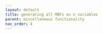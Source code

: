 ```yaml
---
layout: default
title: generating all MBFs on n variables
parent: miscellaneous functionality
nav_order: 4
---
```

